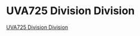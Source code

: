 # UVA725 Division Division
[UVA725 Division Division](https://aiwithcloud.com/2022/09/16/uva725_division_division/)